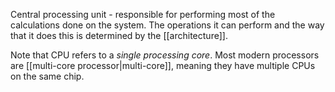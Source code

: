 Central processing unit - responsible for performing most of the calculations done on the system. The operations it can perform and the way that it does this is determined by the [[architecture]].

Note that CPU refers to a *single processing core*. Most modern processors are [[multi-core processor|multi-core]], meaning they have multiple CPUs on the same chip.

